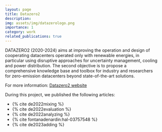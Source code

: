 ```yaml
---
layout: page
title: Datazero2
description: 
img: assets/img/datazerologo.png
importance: 1
category: work
related_publications: true
---
```


DATAZERO2 (2020-2024) aims at improving the operation and design of cooperating datacenters operated only with renewable energies, in particular using disruptive approaches for uncertainty management, cooling and power distribution. The second objective is to propose a comprehensive knowledge base and toolbox for industry and researchers for zero-emission datacenters beyond state-of-the-art solutions.

For more information: [Datazero2 website](https://www.irit.fr/datazero/datazero2/)

During this project, we published the following articles:
- {% cite de2022mixing %}
- {% cite de2022evaluation %}
- {% cite de2022analyzing %}
- {% cite fontanadenardin:hal-03757548 %}
- {% cite de2023adding %}